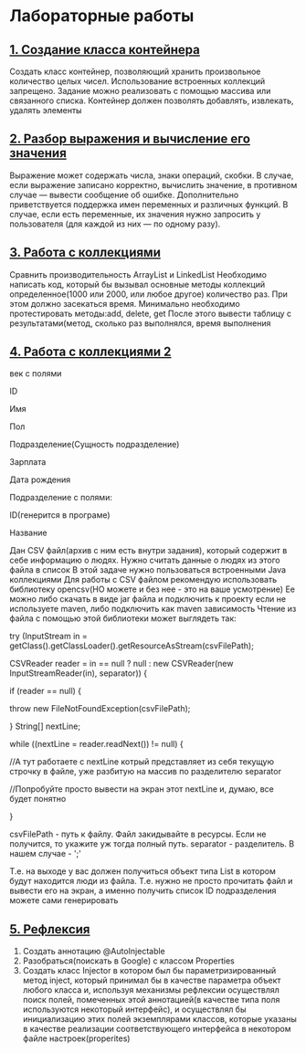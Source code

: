 # Лабораторные работы
## [1. Создание класса контейнера](https://github.com/kioratulate/Java-labs/tree/master/src/main/java/org/lab1)
Создать класс контейнер, позволяющий хранить произвольное количество целых чисел. Использование встроенных коллекций запрещено. Задание можно реализовать с помощью массива или связанного списка. Контейнер должен позволять добавлять, извлекать, удалять элементы
## [2. Разбор выражения и вычисление его значения](https://github.com/kioratulate/Java-labs/tree/master/src/main/java/org/lab2)
Выражение может содержать числа, знаки операций, скобки. В случае, если выражение записано корректно, вычислить значение, в противном случае — вывести сообщение об ошибке.
Дополнительно приветствуется поддержка имен переменных и различных функций. В случае, если есть переменные, их значения нужно запросить у пользователя (для каждой из них — по одному разу).
## [3. Работа с коллекциями](https://github.com/kioratulate/Java-labs/tree/master/src/main/java/org/lab3)
Сравнить производительность ArrayList и LinkedList
Необходимо написать код, который бы вызывал основные методы коллекций определенное(1000 или 2000, или любое другое) количество раз. При этом должно засекаться время.
Минимально необходимо протестировать методы:add, delete, get
После этого вывести таблицу с результатами(метод, сколько раз выполнялся, время выполнения
## [4. Работа с коллекциями 2](https://github.com/kioratulate/Java-labs/tree/master/src/main/java/org/lab4)
век с полями

ID

Имя

Пол

Подразделение(Сущность подразделение)

Зарплата

Дата рождения

Подразделение с полями:

ID(генерится в програме)

Название

Дан CSV файл(архив с ним есть внутри задания), который содержит в себе информацию о людях. Нужно считать данные о людях из этого файла в список
В этой задаче нужно пользоваться встроенными Java  коллекциями
Для работы с CSV файлом рекомендую использовать библиотеку opencsv(НО можете и без нее - это на ваше усмотрение)
Ее можно либо скачать в виде jar  файла и подключить к проекту если не используете maven, либо подключить как maven зависимость
Чтение из файла с помощью этой библиотеки может выглядеть так:

try (InputStream in = getClass().getClassLoader().getResourceAsStream(csvFilePath);

CSVReader reader = in == null ? null : new CSVReader(new InputStreamReader(in), separator)) {

if (reader == null) {

throw new FileNotFoundException(csvFilePath);

}
String[] nextLine;

while ((nextLine = reader.readNext()) != null) {

//А тут работаете с nextLine котрый представляет из себя текущую строчку в файле, уже разбитую на массив по разделителю separator

//Попробуйте просто вывести на экран этот nextLine и, думаю, все будет понятно

}

csvFilePath - путь к файлу. Файл закидывайте в ресурсы. Если не получится, то укажите уж тогда полный путь.
separator - разделитель. В нашем случае  - ';'

Т.е. на выходе у вас должен получиться объект типа List в котором будут находится люди из файла.  Т.е. нужно не просто прочитать файл и вывести его на экран, а именно получить список
ID подразделения можете сами генерировать
## [5. Рефлексия](https://github.com/kioratulate/Java-labs/tree/master/src/main/java/org/lab5)
1. Создать аннотацию @AutoInjectable
2. Разобраться(поискать в Google) с классом Properties
3. Создать класс Injector в котором был бы
   параметризированный метод inject, который принимал бы в
   качестве параметра объект любого класса и, используя
   механизмы рефлексии осуществлял поиск полей, помеченных
   этой аннотацией(в качестве типа поля используются некоторый
   интерфейс), и осуществлял бы инициализацию этих полей
   экземплярами классов, которые указаны в качестве реализации
   соответствующего интерфейса в некотором файле
   настроек(properites)